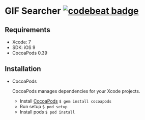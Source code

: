 # GIF Searcher [![codebeat badge](https://codebeat.co/badges/ec37d161-0637-4759-a61e-d0badc0834d7)](https://codebeat.co/projects/github-com-gmarenda-currencyconverter)

## Requirements

* Xcode: 7 
* SDK: iOS 9
* CocoaPods 0.39

## Installation

* CocoaPods

	CocoaPods manages dependencies for your Xcode projects.
	
	- Install [CocoaPods](http://cocoapods.org/) `$ gem install cocoapods`
	- Run setup `$ pod setup`
    - Install pods `$ pod install`
